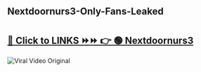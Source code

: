 
 ## Nextdoornurs3-Only-Fans-Leaked

# <h2><a href="https://clipsfans.com/Nextdoornurs3&ref=git">🔗 Click to LINKS ⏩⏩ 👉 🟢 Nextdoornurs3 </a></h2>

<a href="https://clipsfans.com/Nextdoornurs3&ref=git" rel="nofollow" data-target="animated-image.originalLink"><img src="https://i.ibb.co.com/xMMVF88/686577567.gif" alt="Viral Video Original" style="max-width: 100%; display: inline-block;" data-target="animated-image.originalImage"></a>
